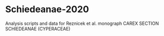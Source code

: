 # Schiedeanae-2020
Analysis scripts and data for Reznicek et al. monograph CAREX SECTION SCHIEDEANAE (CYPERACEAE)
